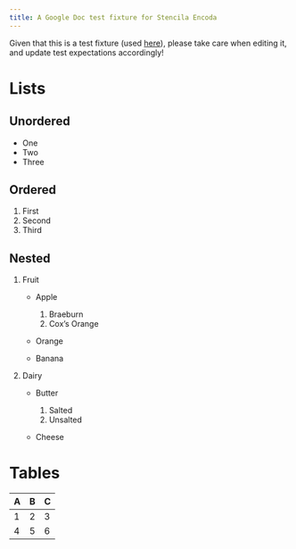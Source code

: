 ```yaml
---
title: A Google Doc test fixture for Stencila Encoda
---
```


Given that this is a test fixture (used [here](https://github.com/stencila/encoda/blob/master/src/codecs/gdoc)), please take care when editing it, and update test expectations accordingly!

# Lists

## Unordered

-   One
-   Two
-   Three

## Ordered

1.  First
2.  Second
3.  Third

## Nested

1.  Fruit

    -   Apple

        1.  Braeburn
        2.  Cox’s Orange
    -   Orange
    -   Banana
2.  Dairy

    -   Butter

        1.  Salted
        2.  Unsalted
    -   Cheese

# Tables

| A | B | C |
| - | - | - |
| 1 | 2 | 3 |
| 4 | 5 | 6 |
